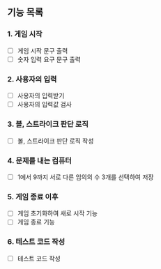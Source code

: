 ## 기능 목록
### 1. 게임 시작

- [ ] 게임 시작 문구 출력
- [ ] 숫자 입력 요구 문구 출력

### 2. 사용자의 입력

- [ ] 사용자의 입력받기
- [ ] 사용자의 입력값 검사

### 3. 볼, 스트라이크 판단 로직

- [ ] 볼, 스트라이크 판단 로직 작성

### 4. 문제를 내는 컴퓨터

- [ ] 1에서 9까지 서로 다른 임의의 수 3개를 선택하여 저장

### 5. 게임 종료 이후

- [ ] 게임 초기화하여 새로 시작 기능
- [ ] 게임 종료 기능

### 6. 테스트 코드 작성

- [ ] 테스트 코드 작성
